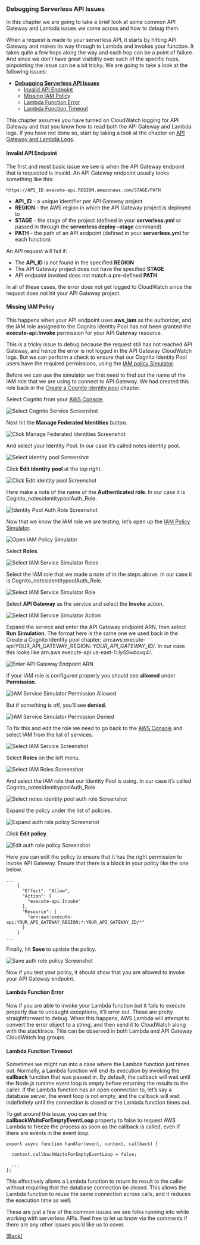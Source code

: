 ### **Debugging Serverless API Issues**
In this chapter we are going to take a brief look at some common API Gateway and Lambda issues we come across and how to debug them.

When a request is made to your serverless API, it starts by hitting API Gateway and makes its way through to Lambda and invokes your function. It takes quite a few hops along the way and each hop can be a point of failure. And since we don’t have great visibility over each of the specific hops, pinpointing the issue can be a bit tricky. We are going to take a look at the following issues:

- [**Debugging Serverless API Issues**](#debugging-serverless-api-issues)
  - [Invalid API Endpoint](#invalid-api-endpoint)
  - [Missing IAM Policy](#missing-iam-policy)
  - [Lambda Function Error](#lambda-function-error)
  - [Lambda Function Timeout](#lambda-function-timeout)

This chapter assumes you have turned on CloudWatch logging for API Gateway and that you know how to read both the API Gateway and Lambda logs. If you have not done so, start by taking a look at the chapter on [API Gateway and Lambda Logs](../extra-credit-backend/api-gateway-and-lambda-logs.md).

<a name="invalid-api-endpoint"></a>
#### Invalid API Endpoint
The first and most basic issue we see is when the API Gateway endpoint that is requested is invalid. An API Gateway endpoint usually looks something like this:

```
https://API_ID.execute-api.REGION.amazonaws.com/STAGE/PATH
```

* **API_ID** - a unique identifier per API Gateway project
* **REGION** - the AWS region in which the API Gateway project is deployed to
* **STAGE** - the stage of the project (defined in your **serverless.yml** or passed in through the **serverless deploy –stage** command)
* **PATH** - the path of an API endpoint (defined in your **serverless.yml** for each function)

An API request will fail if:

* The **API_ID** is not found in the specified **REGION**
* The API Gateway project does not have the specified **STAGE**
* API endpoint invoked does not match a pre-defined **PATH**

In all of these cases, the error does not get logged to CloudWatch since the request does not hit your API Gateway project.

<a name="missing-iam-policy"></a>
#### Missing IAM Policy
This happens when your API endpoint uses **aws_iam** as the authorizer, and the IAM role assigned to the Cognito Identity Pool has not been granted the **execute-api:Invoke** permission for your API Gateway resource.

This is a tricky issue to debug because the request still has not reached API Gateway, and hence the error is not logged in the API Gateway CloudWatch logs. But we can perform a check to ensure that our Cognito Identity Pool users have the required permissions, using the [IAM policy Simulator](https://policysim.aws.amazon.com/).

Before we can use the simulator we first need to find out the name of the IAM role that we are using to connect to API Gateway. We had created this role back in the [Create a Cognito identity pool](../deploying-backend/create-a-cognito-identity-pool.md) chapter.

Select Cognito from your [AWS Console](https://console.aws.amazon.com/).

![Select Cogntio Service Screenshot](https://d33wubrfki0l68.cloudfront.net/8572e7d8fe21b3864c2176b1ed263662a8be51c3/09177/assets/debugging/select-cognito-screenshot.png)

Next hit the **Manage Federated Identities** button.

![Click Manage Federated Identities Screenshot](https://d33wubrfki0l68.cloudfront.net/910d7a70d0e6f9c55df4a3b9e061f690264144e3/16ede/assets/debugging/click-manage-federated-identities-screenshot.png)

And select your Identity Pool. In our case it’s called notes identity pool.

![Select identity pool Screenshot](https://d33wubrfki0l68.cloudfront.net/a9eac6603f783e407882d33d4d5d3344befcfb4c/d181f/assets/debugging/select-identity-pool-screenshot.png)

Click **Edit identity pool** at the top right.

![Click Edit identity pool Screenshot](https://d33wubrfki0l68.cloudfront.net/50f95dc15f0b12d52c7206d5dc114d80a5cad667/17917/assets/debugging/click-edit-identity-pool-screenshot.png)

Here make a note of the name of the **Authenticated role**. In our case it is Cognito_notesidentitypoolAuth_Role.

![Identity Pool Auth Role Screenshot](https://d33wubrfki0l68.cloudfront.net/6e2f9565e040f6ba79dbfc80b09912a57286d376/b4b37/assets/debugging/identity-pool-auth-role-screenshot.png)

Now that we know the IAM role we are testing, let’s open up the [IAM Policy Simulator](https://policysim.aws.amazon.com/).

![Open IAM Policy Simulator](https://d33wubrfki0l68.cloudfront.net/fb61a6682c101ad34ecf888014e07aca25293f81/b476b/assets/debugging/open-iam-policy-simulator.png)

Select **Roles**.

![Select IAM Service Simulator Roles](https://d33wubrfki0l68.cloudfront.net/155263d2a6600fc474152847212578c60228cb2f/67abd/assets/debugging/select-iam-policy-simulator-roles.png)

Select the IAM role that we made a note of in the steps above. In our case it is Cognito_notesidentitypoolAuth_Role.

![Select IAM Service Simulator Role](https://d33wubrfki0l68.cloudfront.net/606b5ba434f9af629cd67c7e75328c5d6400888e/efecf/assets/debugging/select-iam-policy-simulator-role.png)

Select **API Gateway** as the service and select the **Invoke** action.

![Select IAM Service Simulator Action](https://d33wubrfki0l68.cloudfront.net/3173047954abb1960d56acb196ee3e7d96a25962/7214d/assets/debugging/select-iam-policy-simulator-action.png)

Expand the service and enter the API Gateway endpoint ARN, then select **Run Simulation**. The format here is the same one we used back in the Create a Cognito identity pool chapter; arn:aws:execute-api:YOUR_API_GATEWAY_REGION:*:YOUR_API_GATEWAY_ID/*. In our case this looks like arn:aws:execute-api:us-east-1:*:ly55wbovq4/*.

![Enter API Gateway Endpoint ARN](https://d33wubrfki0l68.cloudfront.net/d6759e4dd723d7f235016f42b748a07a26856032/8d85e/assets/debugging/enter-api-gateway-endpoint-arn.png)

If your IAM role is configured properly you should see **allowed** under **Permission**.

![IAM Service Simulator Permission Allowed](https://d33wubrfki0l68.cloudfront.net/6c601aa1037a1f8a7497f01dc7b8494b25b100c8/3a15e/assets/debugging/iam-policy-simulator-permission-allowed.png)

But if something is off, you’ll see **denied**.

![IAM Service Simulator Permission Denied](https://d33wubrfki0l68.cloudfront.net/4ff47e2bb12fe9889a1ef39577d6b55f4307541e/4b168/assets/debugging/iam-policy-simulator-permission-denied.png)

To fix this and edit the role we need to go back to the [AWS Console](https://console.aws.amazon.com/) and select IAM from the list of services.

![Select IAM Service Screenshot](https://d33wubrfki0l68.cloudfront.net/d3c8486a04f3baea259053ef45cdc09c3e4d9b0b/90cbc/assets/debugging/select-iam-service.png)

Select **Roles** on the left menu.

![Select IAM Roles Screenshot](https://d33wubrfki0l68.cloudfront.net/fbc6e501d1350a7177a00cf593d0749d14c6e326/a5e6f/assets/debugging/select-iam-roles.png)

And select the IAM role that our Identity Pool is using. In our case it’s called Cognito_notesidentitypoolAuth_Role.

![Select notes identity pool auth role Screenshot](https://d33wubrfki0l68.cloudfront.net/e6c6dcb7f718ea01eaa48f5e74cd4c10b447140a/3ad7f/assets/debugging/select-notes-identity-pool-auth-role.png)

Expand the policy under the list of policies.

![Expand auth role policy Screenshot](https://d33wubrfki0l68.cloudfront.net/a929943696a88b103965137a351079486f337d99/910b1/assets/debugging/expand-auth-role-policy.png)

Click **Edit policy**.

![Edit auth role policy Screenshot](https://d33wubrfki0l68.cloudfront.net/2dbbf7b868280d611f1bfea2f10dcf983b664050/6b221/assets/debugging/edit-auth-role-policy.png)

Here you can edit the policy to ensure that it has the right permission to invoke API Gateway. Ensure that there is a block in your policy like the one below.

```
...
    {
      "Effect": "Allow",
      "Action": [
        "execute-api:Invoke"
      ],
      "Resource": [
        "arn:aws:execute-api:YOUR_API_GATEWAY_REGION:*:YOUR_API_GATEWAY_ID/*"
      ]
    }
...
```

Finally, hit **Save** to update the policy.

![Save auth role policy Screenshot](https://d33wubrfki0l68.cloudfront.net/fb49862b8146012d2217e7bc98647b61908f573e/03fc9/assets/debugging/save-auth-role-policy.png)

Now if you test your policy, it should show that you are allowed to invoke your API Gateway endpoint.

<a name="lambda-function-error"></a>
#### Lambda Function Error
Now if you are able to invoke your Lambda function but it fails to execute properly due to uncaught exceptions, it’ll error out. These are pretty straightforward to debug. When this happens, AWS Lambda will attempt to convert the error object to a string, and then send it to CloudWatch along with the stacktrace. This can be observed in both Lambda and API Gateway CloudWatch log groups.

<a name="lambda-function-timeout"></a>
#### Lambda Function Timeout
Sometimes we might run into a case where the Lambda function just times out. Normally, a Lambda function will end its execution by invoking the **callback** function that was passed in. By default, the callback will wait until the Node.js runtime event loop is empty before returning the results to the caller. If the Lambda function has an open connection to, let’s say a database server, the event loop is not empty, and the callback will wait indefinitely until the connection is closed or the Lambda function times out.

To get around this issue, you can set this **callbackWaitsForEmptyEventLoop** property to false to request AWS Lambda to freeze the process as soon as the callback is called, even if there are events in the event loop.

```
export async function handler(event, context, callback) {

  context.callbackWaitsForEmptyEventLoop = false;

  ...
};
```

This effectively allows a Lambda function to return its result to the caller without requiring that the database connection be closed. This allows the Lambda function to reuse the same connection across calls, and it reduces the execution time as well.

These are just a few of the common issues we see folks running into while working with serverless APIs. Feel free to let us know via the comments if there are any other issues you’d like us to cover.


[[Back]](https://github.com/jspHansen/serverless-react-aws)
